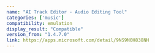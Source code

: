 ```yaml
---
name: "AI Track Editor - Audio Editing Tool"
categories: ['music']
compatibility: emulation
display_result: "Compatible"
version_from: "1.4.7.0"
link: https://apps.microsoft.com/detail/9NS9N0H838NH
---
```

